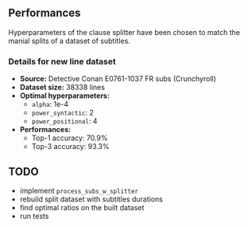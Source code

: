 ## Performances

Hyperparameters of the clause splitter have been chosen to match the manial splits of a dataset of subtitles.

### Details for new line dataset

- **Source:** Detective Conan E0761-1037 FR subs (Crunchyroll)
- **Dataset size:** 38338 lines
- **Optimal hyperparameters:**
  - `alpha`: 1e-4
  - `power_syntactic`: 2
  - `power_positional`: 4
- **Performances:**
  - Top-1 accuracy: 70.9%
  - Top-3 accuracy: 93.3%


## TODO

- implement `process_subs_w_splitter`
- rebuild split dataset with subtitles durations
- find optimal ratios on the built dataset
- run tests